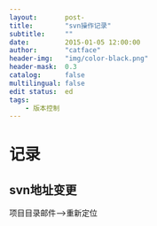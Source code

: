 ```yaml
---
layout:       post-
title:        "svn操作记录"
subtitle:     ""
date:         2015-01-05 12:00:00
author:       "catface"
header-img:   "img/color-black.png"
header-mask:  0.3
catalog:      false
multilingual: false
edit status:  ed
tags:
    - 版本控制
---
```


# 记录

## svn地址变更

项目目录邮件-->重新定位